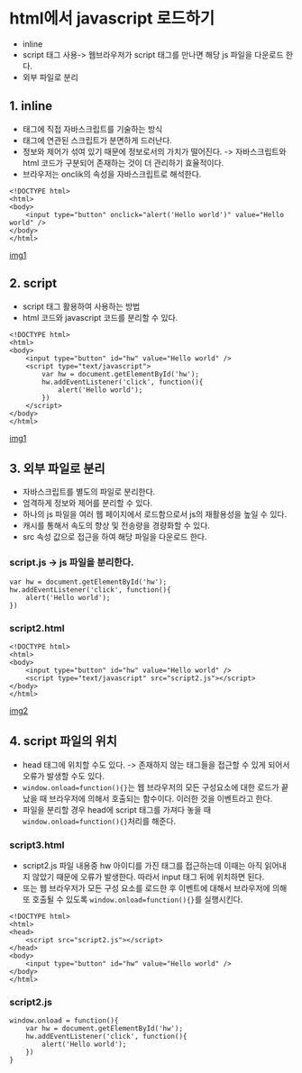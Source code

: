 # html에서 javascript 로드하기 

* inline 
* script 태그 사용-> 웹브라우저가 script 태그를 만나면 해당 js 파일을 다운로드 한다. 
* 외부 파일로 분리

## 1. inline

* 태그에 직접 자바스크립트를 기술하는 방식
* 태그에 연관된 스크립트가 분면하게 드러난다. 
* 정보와 제어가 섞여 있기 때문에 정보로서의 가치가 떨어진다. -> 자바스크립트와 html 코드가 구분되어 존재하는 것이 더 관리하기 효율적이다. 
* 브라우저는 onclik의 속성을 자바스크립트로 해석한다. 

~~~
<!DOCTYPE html>
<html>
<body>
    <input type="button" onclick="alert('Hello world')" value="Hello world" />
</body>
</html>
~~~

[img1](./img/img1.png)

## 2. script

* script 태그 활용하여 사용하는 방법
* html 코드와 javascript 코드를 분리할 수 있다.

~~~
<!DOCTYPE html>
<html>
<body>
    <input type="button" id="hw" value="Hello world" />
    <script type="text/javascript">
        var hw = document.getElementById('hw');
        hw.addEventListener('click', function(){
            alert('Hello world');
        })
    </script>
</body>
</html>
~~~

[img1](./img/img1.png)

## 3. 외부 파일로 분리
* 자바스크립트를 별도의 파일로 분리한다.
* 엄격하게 정보와 제어를 분리할 수 있다. 
* 하나의 js 파일을 여러 웹 페이지에서 로드함으로서 js의 재활용성을 높일 수 있다. 
* 캐시를 통해서 속도의 향상 및 전송량을 경량화할 수 있다. 
* src 속성 값으로 접근을 하여 해당 파일을 다운로드 한다. 

### script.js -> js 파일을 분리한다.

~~~
var hw = document.getElementById('hw');
hw.addEventListener('click', function(){
    alert('Hello world');
})
~~~

### script2.html
~~~
<!DOCTYPE html>
<html>
<body>
    <input type="button" id="hw" value="Hello world" />
    <script type="text/javascript" src="script2.js"></script>
</body>
</html>
~~~

[img2](./img/img2.png)


## 4. script 파일의 위치

* head 태그에 위치할 수도 있다. -> 존재하지 않는 태그들을 접근할 수 있게 되어서 오류가 발생할 수도 있다. 
* `window.onload=function(){}`는 웹 브라우저의 모든 구성요소에 대한 로드가 끝났을 때 브라우저에 의해서 호출되는 함수이다. 이러한 것을 이벤트라고 한다. 
* 파일을 분리할 경우 head에 script 태그를 가져다 놓을 때 `window.onload=function(){}`처리를 해준다. 

### script3.html
* script2.js 파일 내용중 hw 아이디를 가진 태그를 접근하는데 이때는 아직 읽어내지 않았기 때문에 오류가 발생한다. 따라서 input 태그 뒤에 위치하면 된다. 
* 또는 웹 브라우저가 모든 구성 요소를 로드한 후 이벤트에 대해서 브라우저에 의해 또 호출될 수 있도록 `window.onload=function(){}`를 실행시킨다. 
~~~
<!DOCTYPE html>
<html>
<head>
    <script src="script2.js"></script>
</head>
<body>
    <input type="button" id="hw" value="Hello world" />
</body>
</html>
~~~

### script2.js

~~~
window.onload = function(){
    var hw = document.getElementById('hw');
    hw.addEventListener('click', function(){
        alert('Hello world');
    })
}
~~~